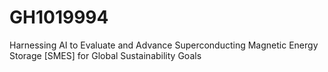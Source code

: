 # GH1019994
Harnessing AI to Evaluate and Advance Superconducting Magnetic Energy Storage [SMES] for Global Sustainability Goals
